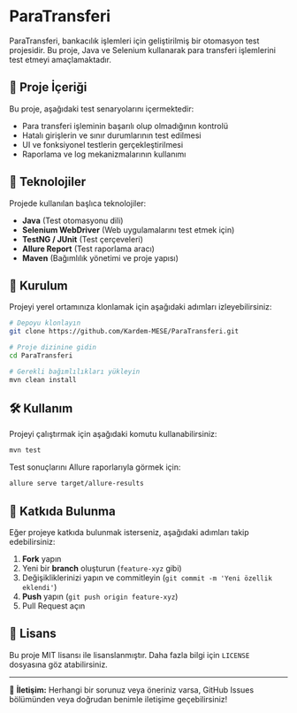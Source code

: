 # ParaTransferi

ParaTransferi, bankacılık işlemleri için geliştirilmiş bir otomasyon test projesidir. Bu proje, Java ve Selenium kullanarak para transferi işlemlerini test etmeyi amaçlamaktadır.

## 📌 Proje İçeriği
Bu proje, aşağıdaki test senaryolarını içermektedir:
- Para transferi işleminin başarılı olup olmadığının kontrolü
- Hatalı girişlerin ve sınır durumlarının test edilmesi
- UI ve fonksiyonel testlerin gerçekleştirilmesi
- Raporlama ve log mekanizmalarının kullanımı

## 🚀 Teknolojiler
Projede kullanılan başlıca teknolojiler:
- **Java** (Test otomasyonu dili)
- **Selenium WebDriver** (Web uygulamalarını test etmek için)
- **TestNG / JUnit** (Test çerçeveleri)
- **Allure Report** (Test raporlama aracı)
- **Maven** (Bağımlılık yönetimi ve proje yapısı)

## 📂 Kurulum
Projeyi yerel ortamınıza klonlamak için aşağıdaki adımları izleyebilirsiniz:

```sh
# Depoyu klonlayın
git clone https://github.com/Kardem-MESE/ParaTransferi.git

# Proje dizinine gidin
cd ParaTransferi

# Gerekli bağımlılıkları yükleyin
mvn clean install
```

## 🛠️ Kullanım
Projeyi çalıştırmak için aşağıdaki komutu kullanabilirsiniz:

```sh
mvn test
```

Test sonuçlarını Allure raporlarıyla görmek için:
```sh
allure serve target/allure-results
```

## 📌 Katkıda Bulunma
Eğer projeye katkıda bulunmak isterseniz, aşağıdaki adımları takip edebilirsiniz:
1. **Fork** yapın
2. Yeni bir **branch** oluşturun (`feature-xyz` gibi)
3. Değişikliklerinizi yapın ve commitleyin (`git commit -m 'Yeni özellik eklendi'`)
4. **Push** yapın (`git push origin feature-xyz`)
5. Pull Request açın

## 📄 Lisans
Bu proje MIT lisansı ile lisanslanmıştır. Daha fazla bilgi için `LICENSE` dosyasına göz atabilirsiniz.

---

📧 **İletişim:**
Herhangi bir sorunuz veya öneriniz varsa, GitHub Issues bölümünden veya doğrudan benimle iletişime geçebilirsiniz!


